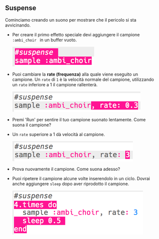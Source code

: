 ## Suspense

Cominciamo creando un suono per mostrare che il pericolo si sta avvicinando.

+ Per creare il primo effetto speciale devi aggiungere il campione `:ambi_choir ` in un buffer vuoto.
    
    ![screenshot](images/effects-suspense-sample.png)

+ Puoi cambiare la **rate (frequenza)** alla quale viene eseguito un campione. Un `rate` di `1` è la velocità normale del campione, utilizzando un `rate` inferiore a 1 il campione rallenterà.
    
    ![screenshot](images/effects-suspense-rate-low.png)

+ Premi 'Run' per sentire il tuo campione suonato lentamente. Come suona il campione?

+ Un `rate` superiore a 1 dà velocità al campione.
    
    ![screenshot](images/effects-suspense-rate-high.png)

+ Prova nuovamente il campione. Come suona adesso?

+ Puoi ripetere il campione alcune volte inserendolo in un ciclo. Dovrai anche aggiungere `sleep` dopo aver riprodotto il campione.
    
    ![screenshot](images/effects-suspense-repeat.png)